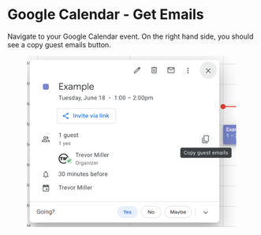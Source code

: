 # Google Calendar - Get Emails

Navigate to your Google Calendar event. On the right hand side, you should see a copy guest emails button.

<figure><img src="../../../.gitbook/assets/image.png" alt=""><figcaption></figcaption></figure>

